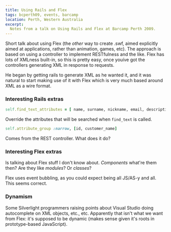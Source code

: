 ```yaml
---
title: Using Rails and Flex
tags: bcperth09, events, barcamp
location: Perth, Western Australia
excerpt: 
  Notes from a talk on Using Rails and Flex at Barcamp Perth 2009.
---
```


Short talk about using Flex (the *other* way to create .swf, aimed explicitly
aimed at applications, rather than animation, games, etc). The approach is
based on using a controller to implement RESTfulness and the like. Flex has
lots of XMLness built-in, so this is pretty easy, once youíve got the
controllers generating XML in response to requests.

He began by getting rails to generate XML as he wanted it, and it was natural
to start making use of it with Flex which is very much based around XML as a
wire format.

### Interesting Rails extras

``````ruby
self.find_text_attributes = [ name, surname, nickname, email, description, ... ]
``````

Override the attributes that will be searched when `find_text` is called.

``````ruby
self.attribute_group :narrow, [id, customer_name]
``````

Comes from the REST controller. What does it do?

### Interesting Flex extras

Is talking about Flex stuff I don't know about. *Components* what're them
then? Are they like *modules*? Or *classes*?

Flex uses event bubbling, as you could expect being all JS/AS-y and all. This
seems correct.

### Dynamism

Some Silverlight programmers raising points about Visual Studio doing
autocomplete on XML objects, etc., etc. Apparently that isn't what we want
from Flex: it's supposed to be dynamic (makes sense given it's roots in
prototype-based JavaScript).
